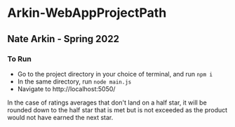 # Arkin-WebAppProjectPath
##  Nate Arkin - Spring 2022

### To Run
- Go to the project directory in your choice of terminal, and run `npm i`
- In the same directory, run `node main.js`
- Navigate to http://localhost:5050/

In the case of ratings averages that don't land on a half star, it will be rounded down to the half star that is met but is not exceeded as the product would not have earned the next star.
